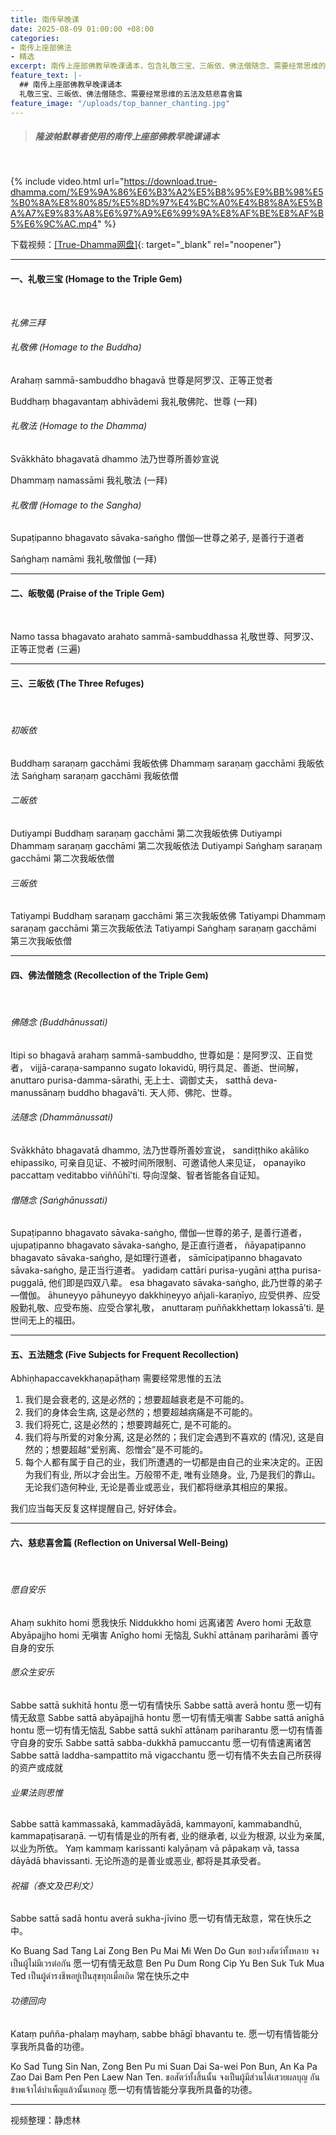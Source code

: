 ```yaml
---
title: 南传早晚课
date: 2025-08-09 01:00:00 +08:00
categories:
- 南传上座部佛法
- 精选
excerpt: 南传上座部佛教早晚课诵本，包含礼敬三宝、三皈依、佛法僧随念、需要经常思维的五法及慈悲喜舍篇。是南传上座部佛教最经典的核心念诵内容，也是修习佛法僧随念、慈悲观、建立正见和正思维的关键法门。
feature_text: |-
  ## 南传上座部佛教早晚课诵本
  礼敬三宝、三皈依、佛法僧随念、需要经常思维的五法及慈悲喜舍篇
feature_image: "/uploads/top_banner_chanting.jpg"
---
```


> ##### 隆波帕默尊者使用的南传上座部佛教早晚课诵本

&nbsp;

{% include video.html url="https://download.true-dhamma.com/%E9%9A%86%E6%B3%A2%E5%B8%95%E9%BB%98%E5%B0%8A%E8%80%85/%E5%8D%97%E4%BC%A0%E4%B8%8A%E5%BA%A7%E9%83%A8%E6%97%A9%E6%99%9A%E8%AF%BE%E8%AF%B5%E6%9C%AC.mp4" %}

下载视频：[\[True-Dhamma网盘\]](https://download.true-dhamma.com/%E9%9A%86%E6%B3%A2%E5%B8%95%E9%BB%98%E5%B0%8A%E8%80%85/%E5%8D%97%E4%BC%A0%E4%B8%8A%E5%BA%A7%E9%83%A8%E6%97%A9%E6%99%9A%E8%AF%BE%E8%AF%B5%E6%9C%AC.mp4){: target="_blank" rel="noopener"}

---

#### 一、礼敬三宝 (Homage to the Triple Gem)

&nbsp;

*礼佛三拜*

###### 礼敬佛 (Homage to the Buddha)

Arahaṃ sammā-sambuddho bhagavā 世尊是阿罗汉、正等正觉者

Buddhaṃ bhagavantaṃ abhivādemi 我礼敬佛陀、世尊 (一拜)

###### 礼敬法 (Homage to the Dhamma)

Svākkhāto bhagavatā dhammo 法乃世尊所善妙宣说

Dhammaṃ namassāmi 我礼敬法 (一拜)

###### 礼敬僧 (Homage to the Sangha)

Supaṭipanno bhagavato sāvaka-saṅgho 僧伽—世尊之弟子, 是善行于道者

Saṅghaṃ namāmi 我礼敬僧伽 (一拜)

---

#### 二、皈敬偈 (Praise of the Triple Gem)

&nbsp;

Namo tassa bhagavato arahato sammā-sambuddhassa 礼敬世尊、阿罗汉、正等正觉者 (三遍)

---

#### 三、三皈依 (The Three Refuges)

&nbsp;

###### 初皈依

Buddhaṃ saraṇaṃ gacchāmi 我皈依佛 Dhammaṃ saraṇaṃ gacchāmi 我皈依法 Saṅghaṃ saraṇaṃ gacchāmi 我皈依僧

###### 二皈依

Dutiyampi Buddhaṃ saraṇaṃ gacchāmi 第二次我皈依佛 Dutiyampi Dhammaṃ saraṇaṃ gacchāmi 第二次我皈依法 Dutiyampi Saṅghaṃ saraṇaṃ gacchāmi 第二次我皈依僧

###### 三皈依

Tatiyampi Buddhaṃ saraṇaṃ gacchāmi 第三次我皈依佛 Tatiyampi Dhammaṃ saraṇaṃ gacchāmi 第三次我皈依法 Tatiyampi Saṅghaṃ saraṇaṃ gacchāmi 第三次我皈依僧

---

#### 四、佛法僧随念 (Recollection of the Triple Gem)

&nbsp;

###### 佛随念 (Buddhānussati)

Itipi so bhagavā arahaṃ sammā-sambuddho, 世尊如是：是阿罗汉、正自觉者， vijjā-caraṇa-sampanno sugato lokavidū, 明行具足、善逝、世间解， anuttaro purisa-damma-sārathi, 无上士、调御丈夫， satthā deva-manussānaṃ buddho bhagavā’ti. 天人师、佛陀、世尊。

###### 法随念 (Dhammānussati)

Svākkhāto bhagavatā dhammo, 法乃世尊所善妙宣说， sandiṭṭhiko akāliko ehipassiko, 可亲自见证、不被时间所限制、可邀请他人来见证， opanayiko paccattaṃ veditabbo viññūhī’ti. 导向涅槃、智者皆能各自证知。

###### 僧随念 (Saṅghānussati)

Supaṭipanno bhagavato sāvaka-saṅgho, 僧伽—世尊的弟子, 是善行道者， ujupaṭipanno bhagavato sāvaka-saṅgho, 是正直行道者， ñāyapaṭipanno bhagavato sāvaka-saṅgho, 是如理行道者， sāmīcipaṭipanno bhagavato sāvaka-saṅgho, 是正当行道者。 yadidaṃ cattāri purisa-yugāni aṭṭha purisa-puggalā, 他们即是四双八辈。 esa bhagavato sāvaka-saṅgho, 此乃世尊的弟子—僧伽。 āhuneyyo pāhuneyyo dakkhiṇeyyo añjali-karaṇīyo, 应受供养、应受殷勤礼敬、应受布施、应受合掌礼敬， anuttaraṃ puññakkhettaṃ lokassā’ti. 是世间无上的福田。

---

#### 五、五法随念 (Five Subjects for Frequent Recollection)

Abhiṇhapaccavekkhaṇapāṭhaṃ 需要经常思惟的五法

1. 我们是会衰老的, 这是必然的；想要超越衰老是不可能的。
2. 我们的身体会生病, 这是必然的；想要超越病痛是不可能的。
3. 我们将死亡, 这是必然的；想要跨越死亡, 是不可能的。
4. 我们将与所爱的对象分离, 这是必然的；我们定会遇到不喜欢的 (情况), 这是自然的；想要超越“爱别离、怨憎会”是不可能的。
5. 每个人都有属于自己的业，我们所遭遇的一切都是由自己的业来决定的。正因为我们有业, 所以才会出生。万般带不走, 唯有业随身。业, 乃是我们的靠山。无论我们造何种业, 无论是善业或恶业，我们都将继承其相应的果报。

我们应当每天反复这样提醒自己, 好好体会。

---

#### 六、慈悲喜舍篇 (Reflection on Universal Well-Being)

&nbsp;

###### 愿自安乐

Ahaṃ sukhito homi 愿我快乐 Niddukkho homi 远离诸苦 Avero homi 无敌意 Abyāpajjho homi 无嗔害 Anīgho homi 无恼乱 Sukhī attānaṃ pariharāmi 善守自身的安乐

###### 愿众生安乐

Sabbe sattā sukhitā hontu 愿一切有情快乐 Sabbe sattā averā hontu 愿一切有情无敌意 Sabbe sattā abyāpajjhā hontu 愿一切有情无嗔害 Sabbe sattā anīghā hontu 愿一切有情无恼乱 Sabbe sattā sukhī attānaṃ pariharantu 愿一切有情善守自身的安乐 Sabbe sattā sabba-dukkhā pamuccantu 愿一切有情速离诸苦 Sabbe sattā laddha-sampattito mā vigacchantu 愿一切有情不失去自己所获得的资产或成就

###### 业果法则思惟

Sabbe sattā kammassakā, kammadāyādā, kammayonī, kammabandhū, kammapaṭisaraṇā. 一切有情是业的所有者, 业的继承者, 以业为根源, 以业为亲属, 以业为所依。 Yaṃ kammaṃ karissanti kalyāṇaṃ vā pāpakaṃ vā, tassa dāyādā bhavissanti. 无论所造的是善业或恶业, 都将是其承受者。

###### 祝福（泰文及巴利文）

Sabbe sattā sadā hontu averā sukha-jīvino 愿一切有情无敌意，常在快乐之中。

Ko Buang Sad Tang Lai Zong Ben Pu Mai Mi Wen Do Gun ขอปวงสัตว์ทั้งหลาย จงเป็นผู้ไม่มีเวรต่อกัน 愿一切有情无敌意 Ben Pu Dum Rong Cip Yu Ben Suk Tuk Mua Ted เป็นผู้ดำรงชีพอยู่เป็นสุขทุกเมื่อเถิด 常在快乐之中

###### 功德回向

Kataṃ puñña-phalaṃ mayhaṃ, sabbe bhāgī bhavantu te. 愿一切有情皆能分享我所具备的功德。

Ko Sad Tung Sin Nan, Zong Ben Pu mi Suan Dai Sa-wei Pon Bun, An Ka Pa Zao Dai Bam Pen Pen Laew Nan Ten. ขอสัตว์ทั้งสิ้นนั้น จงเป็นผู้มีส่วนได้เสวยผลบุญ อันข้าพเจ้าได้บำเพ็ญแล้วนั้นเทอญ 愿一切有情皆能分享我所具备的功德。

---

视频整理：静虑林